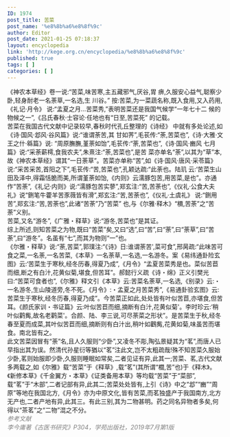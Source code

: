 ```yaml
---
ID: 1974
post_title: 苦菜
post_name: '%e8%8b%a6%e8%8f%9c'
author: Editor
post_date: 2021-01-25 07:18:37
layout: encyclopedia
link: 'http://kege.org.cn/encyclopedia/%e8%8b%a6%e8%8f%9c'
published: true
tags: [ ]
categories: [ ]
---
```

<div>《神农本草经》卷一说:“苦菜,味苦寒,主五藏邪气,厌谷,胃 痹,久服安心益气,聪察少卧,轻身耐老一名荼草,一名选,生 川谷。” 按:苦菜,为一菜蔬名称,既入食用,又入药用,《礼记·月令》 说:“孟夏之月…苦菜秀,”表明苦菜还是我国气候学“一年七十二 候的物候之一”,《吕氏春秋·士容论·任地也有“日至,苦菜死” 的记载。</div>
<div></div>
<div>苦菜在我国古代文献中记录较早,春秋时代孔丘整理的《诗经》 中就有多处论述,如《诗·国风·邶风·谷风篇》说:“谁谓荼苦,其 甘如荠”,毛苌传:“荼,苦菜也”,《诗·大雅·文王之什·緜篇》说: “周原膴膴,堇荼如饴”,毛苌传:“荼,苦菜也”,《诗·国风·豳风 七月篇》说:“采荼薪樗,食我农夫”,朱熹注:“荼,苦菜也”,是苦 菜亦单名“荼”,以其为“草”本,故《神农本草经》谓其“一日荼草”。苦菜亦单称“苦”,如《诗·国风·唐风·采苓篇》说:“采苦采苦,首阳之下”,毛苌传:“苦,苦菜也”,孔颖达疏:“此荼也。陆玑 云:‘苦菜生山田及泽中,得霜恬脆而美,所谓堇荼如饴,《内则》云濡豚包苦,用苦菜,是也”。亦通作“苦荼”,《礼记·内则》说:“濡豚包苦实蓼”,郑玄注:“苦,苦荼也”,《仪礼·公食大夫礼》说“鉶笔牛藿羊苦豕薇皆有滑”,郑玄注:“苦,苦荼也”,《仪礼·土虞礼》 说:“鉶用苦”,郑玄注:“苦,苦荼也”,此诸“苦荼”乃“苦菜” 也,与《尔雅·释木》“檟,苦荼”之“苦荼”义别。</div>
<div></div>
<div>苦菜,又名“游冬”,《广雅・释草》说:“游冬,苦菜也”是其证。</div>
<div></div>
<div>综上所述,则知苦菜之为物,既曰“苦菜”矣,又曰“选”,曰“苦”,曰“荼”,曰“荼草”,曰“苦荼”,曰“游冬”。名虽有“七”,而其为物则“一”也。</div>
<div></div>
<div>《尔雅・释草》说:“荼,苦菜”,郭璞注:“《诗》日:谁谓荼苦',菜可食”,邢昺疏:“此味苦可食之菜,一名荼,一名苦菜,《本草》一名荼草,一名选,一名游冬。案《易纬通卦险玄图》云:‘苦菜生于寒秋,经冬历春,得夏乃成”,《月令》“孟夏苦菜秀是也。菜似苦苣而细,断之有白汁,花黄似菊,堪食,但苦耳”。郝懿行义疏《诗・绵》正义引樊光曰:“苦菜可食者也”,《尔雅》释文引《本草》云:苦菜名荼草,一名选,《别录》云:・一名游冬,生山陵道旁,冬不死。《月令》:・孟夏之月苦菜秀”,《易通卦验玄图》云:苦菜生于寒秋,经冬历春,得夏乃成”。今苦菜正如此,处处皆有叶似苦苣,亦堪食,但苦耳。《颜氏家训・书证篇》云:叶似苦苣而细,摘断有白汁,花黄似菊'。李时珍云:‘稍叶似鹳觜,故名老鹳菜'。合颜、陆、李三说,可尽荼菜之形状”。是苦菜生于秋,经冬春至夏而成菜,其叶似苦苣而细,摘断则有白汁出,稍叶如鸛觜,花黄如菊,味虽苦而堪食。南北皆有之。</div>
<div></div>
<div>此文苦菜因冒有“荼”名,且人久服则“少卧”,又凌冬不彫,陶弘景疑其为“茗”,而唐人已早指出其为误。然清代孙星衍等猶以“茗”注此文,岂不太粗疏哉!殊不知苦菜久服始少卧,茗则始服即少卧,久服则睡眠如常矣,二者见证有异,此其一;苦菜、茗,古代文献多两载之,如《尔雅》载“苦菜”于《释草》,载“茗”(其所谓“櫚,苦”也)于《释木》。《新修本草》《千金翼方・本草》《证类备用本草》等均载“苦菜”于“菜部”,载“茗”于“木部”,二者记部有异,此其二;苦菜处处皆有,上引《诗》中之“邶”“豳”“周原”等地在我国北方,《月令》亦为中原文化,皆有苦菜,而茗独盛产于我国南方,北方无产也,二者产地有异,此其三。有此三别,其为二物甚明。药之同名异物者多矣,何得以“茶茗”之“二物”混之不分。</div>
<div></div>
<div><span style="color: #808080;"><em>参考文献</em></span></div>
<div><span style="color: #808080;"><em>李今庸著《古医书研究》P304，学苑出版社，2019年7月第1版</em></span></div>